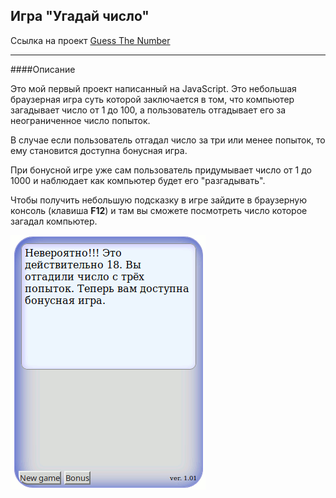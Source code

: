 ## Игра "Угадай число"

Ссылка на проект [Guess The Number][1]

[1]: http://guessthenumberjs.herokuapp.com "http://guessthenumberjs.herokuapp.com"

***

####Описание

Это мой первый проект написанный на JavaScript. Это
небольшая браузерная игра суть которой заключается в том,
что компьютер загадывает число от 1 до 100, а пользователь
отгадывает его за неограниченное число попыток.

В случае если пользователь отгадал число за три или менее
попыток, то ему становится доступна бонусная игра.

При бонусной игре уже сам пользователь придумывает число
от 1 до 1000 и наблюдает как компьютер будет его
"разгадывать".

Чтобы получить небольшую подсказку в игре зайдите в браузерную консоль
(клавиша **F12**) и там вы сможете посмотреть число которое
загадал компьютер.


![](/img/pic.png)